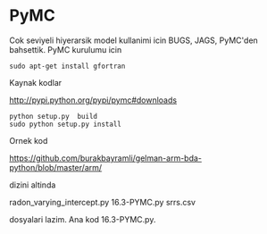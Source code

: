 # PyMC

Cok seviyeli hiyerarsik model kullanimi icin BUGS, JAGS, PyMC'den
bahsettik. PyMC kurulumu icin

```
sudo apt-get install gfortran
```

Kaynak kodlar

http://pypi.python.org/pypi/pymc#downloads

```
python setup.py  build
sudo python setup.py install
```

Ornek kod

https://github.com/burakbayramli/gelman-arm-bda-python/blob/master/arm/

dizini altinda

radon_varying_intercept.py
16.3-PYMC.py
srrs.csv

dosyalari lazim. Ana kod 16.3-PYMC.py.


